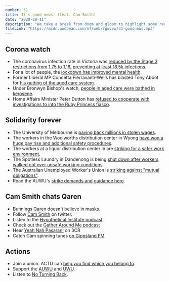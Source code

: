 ```yaml
---
number: 31
title: It's good news! (feat. Cam Smith)
date: "2020-08-11"
description: "We take a break from doom and gloom to highlight some recent wins. Then we chat with broadcaster and conspiracy researcher Cam Smith about the sovereign citizens and far-right cranks at a Bunnings near you."
fileLink: "https://mcdn.podbean.com/mf/web/rgwvvw/31-goodnews.mp3"
---
```


## Corona watch

- The coronavirus infection rate in Victoria was [reduced by the Stage 3 restrictions from 1.75 to 1.16, preventing at least 18.5k infections](https://www.abc.net.au/news/2020-08-04/melbournes-coronavirus-lockdown-worth-it-burnet-institute-data/12521434).
- For a lot of people, the [lockdown has improved mental health](https://www.bennettinstitute.cam.ac.uk/blog/did-lockdowns-make-us-happier/).
- Former Liberal MP Concetta Fierravanti-Wells has blasted Tony Abbot for [his gutting of the aged care system](https://www.smh.com.au/politics/federal/government-chose-futile-bureaucratic-exercise-over-aged-care-reform-liberal-mp-says-20200803-p55i2g.html).
- Under Bronwyn Bishop's watch, [people in aged care were bathed in kerosene](https://www.abc.net.au/pm/stories/s108761.htm). 
- Home Affairs Minister Peter Dutton has [refused to cooperate with investigations to into the Ruby Princess fiasco](https://thenewdaily.com.au/news/2020/08/06/dutton-ruby-princess-questions-morrison-andrew/).

## Solidarity forever

- The University of Melbourne is [paying back millions in stolen wages](https://www.abc.net.au/news/2020-08-05/university-of-melbourne-exposed-in-decade-long-wage-theft-case/12519588).
- The workers in the Woolworths distribution center in Wyong [have won a huge pay rise and additional safety procedures](https://twitter.com/UnitedWorkersOz/status/1291271786084962304).
- The workers at a liquor distribution center in are [striking for a safer work environment](https://www.theage.com.au/politics/victoria/woolies-liquor-warehouse-workers-walk-off-the-job-after-new-virus-case-20200803-p55hzh.html).
- The Spotless Laundry in Dandenong is being [shut down after workers walked out over unsafe working conditions](http://www.unitedworkers.org.au/spotless-dandenong-pay/).  
- The Australian Unemployed Worker's Union is [striking against "mutual obligations"](http://thebannerbright.com/2020/08/05/auwu-strikes-against-so-called-mutual-obligations/).
- Read the AUWU's [strike demands and guidance here](https://auwu.substack.com/p/how-to-participate-in-the-auwu-mostrike).

## Cam Smith chats Qaren

- [Bunnings Qaren](https://twitter.com/sexenheimer/status/1287174291138572288) doesn't believe in masks.
- Follow [Cam Smith](https://twitter.com/sexenheimer) on twitter.
- Listen to the [Hypothetical Institute podcast](https://hypotheticalinstitute.podbean.com/).
- Check out the [Gather Around Me podcast](https://podcasts.apple.com/nz/podcast/gather-around-me/id334506725)
- Hear [Yeah Nah Pasaran!](https://www.3cr.org.au/yeahnahpasaran) on 3CR
- Catch Cam spinning tunes [on Gippsland FM](https://www.gippslandfm.org.au/)

## Actions

- Join a union. ACTU can [help you find which you belong to](https://www.actu.org.au/).
- Support the [AUWU](https://unemployedworkersunion.com/) and [UWU](https://www.unitedworkers.org.au/).
- Listen to [No Turning Back](http://noturningback.tv).